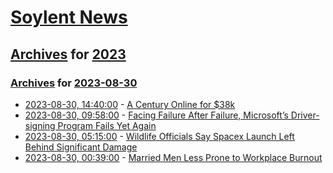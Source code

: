 # [Soylent News](../../../README.md)

## [Archives](../../index.md) for [2023](../index.md)

### [Archives](../../index.md) for [2023-08-30](index.md)

* [2023-08-30, 14:40:00](https://soylentnews.org/article.pl?sid=23/08/30/031218&from=rss) - [A Century Online for $38k](https://soylentnews.org/article.pl?sid=23/08/30/031218&from=rss)
* [2023-08-30, 09:58:00](https://soylentnews.org/article.pl?sid=23/08/29/051216&from=rss) - [Facing Failure After Failure, Microsoft’s Driver-signing Program Fails Yet Again](https://soylentnews.org/article.pl?sid=23/08/29/051216&from=rss)
* [2023-08-30, 05:15:00](https://soylentnews.org/article.pl?sid=23/08/29/0317225&from=rss) - [Wildlife Officials Say Spacex Launch Left Behind Significant Damage](https://soylentnews.org/article.pl?sid=23/08/29/0317225&from=rss)
* [2023-08-30, 00:39:00](https://soylentnews.org/article.pl?sid=23/08/29/0310214&from=rss) - [Married Men Less Prone to Workplace Burnout](https://soylentnews.org/article.pl?sid=23/08/29/0310214&from=rss)
